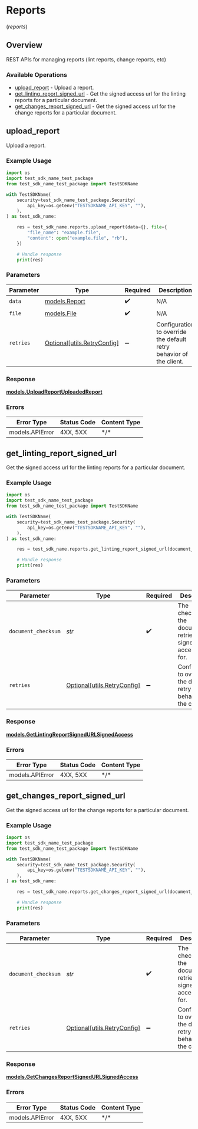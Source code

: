 # Reports
(*reports*)

## Overview

REST APIs for managing reports (lint reports, change reports, etc)

### Available Operations

* [upload_report](#upload_report) - Upload a report.
* [get_linting_report_signed_url](#get_linting_report_signed_url) - Get the signed access url for the linting reports for a particular document.
* [get_changes_report_signed_url](#get_changes_report_signed_url) - Get the signed access url for the change reports for a particular document.

## upload_report

Upload a report.

### Example Usage

```python
import os
import test_sdk_name_test_package
from test_sdk_name_test_package import TestSDKName

with TestSDKName(
    security=test_sdk_name_test_package.Security(
        api_key=os.getenv("TESTSDKNAME_API_KEY", ""),
    ),
) as test_sdk_name:

    res = test_sdk_name.reports.upload_report(data={}, file={
        "file_name": "example.file",
        "content": open("example.file", "rb"),
    })

    # Handle response
    print(res)

```

### Parameters

| Parameter                                                           | Type                                                                | Required                                                            | Description                                                         |
| ------------------------------------------------------------------- | ------------------------------------------------------------------- | ------------------------------------------------------------------- | ------------------------------------------------------------------- |
| `data`                                                              | [models.Report](../../models/report.md)                             | :heavy_check_mark:                                                  | N/A                                                                 |
| `file`                                                              | [models.File](../../models/file.md)                                 | :heavy_check_mark:                                                  | N/A                                                                 |
| `retries`                                                           | [Optional[utils.RetryConfig]](../../models/utils/retryconfig.md)    | :heavy_minus_sign:                                                  | Configuration to override the default retry behavior of the client. |

### Response

**[models.UploadReportUploadedReport](../../models/uploadreportuploadedreport.md)**

### Errors

| Error Type      | Status Code     | Content Type    |
| --------------- | --------------- | --------------- |
| models.APIError | 4XX, 5XX        | \*/\*           |

## get_linting_report_signed_url

Get the signed access url for the linting reports for a particular document.

### Example Usage

```python
import os
import test_sdk_name_test_package
from test_sdk_name_test_package import TestSDKName

with TestSDKName(
    security=test_sdk_name_test_package.Security(
        api_key=os.getenv("TESTSDKNAME_API_KEY", ""),
    ),
) as test_sdk_name:

    res = test_sdk_name.reports.get_linting_report_signed_url(document_checksum="<value>")

    # Handle response
    print(res)

```

### Parameters

| Parameter                                                           | Type                                                                | Required                                                            | Description                                                         |
| ------------------------------------------------------------------- | ------------------------------------------------------------------- | ------------------------------------------------------------------- | ------------------------------------------------------------------- |
| `document_checksum`                                                 | *str*                                                               | :heavy_check_mark:                                                  | The checksum of the document to retrieve the signed access url for. |
| `retries`                                                           | [Optional[utils.RetryConfig]](../../models/utils/retryconfig.md)    | :heavy_minus_sign:                                                  | Configuration to override the default retry behavior of the client. |

### Response

**[models.GetLintingReportSignedURLSignedAccess](../../models/getlintingreportsignedurlsignedaccess.md)**

### Errors

| Error Type      | Status Code     | Content Type    |
| --------------- | --------------- | --------------- |
| models.APIError | 4XX, 5XX        | \*/\*           |

## get_changes_report_signed_url

Get the signed access url for the change reports for a particular document.

### Example Usage

```python
import os
import test_sdk_name_test_package
from test_sdk_name_test_package import TestSDKName

with TestSDKName(
    security=test_sdk_name_test_package.Security(
        api_key=os.getenv("TESTSDKNAME_API_KEY", ""),
    ),
) as test_sdk_name:

    res = test_sdk_name.reports.get_changes_report_signed_url(document_checksum="<value>")

    # Handle response
    print(res)

```

### Parameters

| Parameter                                                           | Type                                                                | Required                                                            | Description                                                         |
| ------------------------------------------------------------------- | ------------------------------------------------------------------- | ------------------------------------------------------------------- | ------------------------------------------------------------------- |
| `document_checksum`                                                 | *str*                                                               | :heavy_check_mark:                                                  | The checksum of the document to retrieve the signed access url for. |
| `retries`                                                           | [Optional[utils.RetryConfig]](../../models/utils/retryconfig.md)    | :heavy_minus_sign:                                                  | Configuration to override the default retry behavior of the client. |

### Response

**[models.GetChangesReportSignedURLSignedAccess](../../models/getchangesreportsignedurlsignedaccess.md)**

### Errors

| Error Type      | Status Code     | Content Type    |
| --------------- | --------------- | --------------- |
| models.APIError | 4XX, 5XX        | \*/\*           |